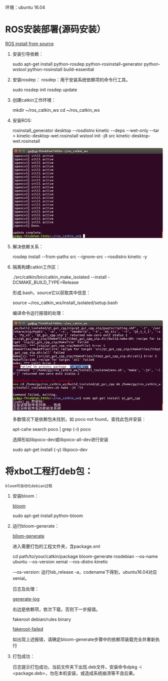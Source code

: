 环境：ubuntu 16.04

# ROS安装部署(源码安装）

[ROS install from source](http://wiki.ros.org/kinetic/Installation/Source)

1. 安装引导依赖：

    sudo apt-get install python-rosdep python-rosinstall-generator python-wstool python-rosinstall build-essential

2. 安装rosdep：
   rosdep：用于安装系统依赖项的命令行工具。

    sudo rosdep init
    rosdep update

3. 创建catkin工作环境：

    mkdir ~/ros_catkin_ws
    cd ~/ros_catkin_ws

4. 安装ROS:

    rosinstall_generator desktop --rosdistro kinetic --deps --wet-only --tar > kinetic-desktop-wet.rosinstall
    wstool init -j8 src kinetic-desktop-wet.rosinstall

   ![ROS安装完毕](images/ROSfinished.PNG)

5. 解决依赖关系：

    rosdep install --from-paths src --ignore-src --rosdistro kinetic -y

6. 隔离构建catkin工作区：

    ./src/catkin/bin/catkin_make_isolated --install -DCMAKE_BUILD_TYPE=Release

   形成.bash，source它以获取其中信息：

    source ~/ros_catkin_ws/install_isolated/setup.bash

   编译命令运行报错的处理：

   ![报错](images/ROScatkinmakefailed.PNG)

   多数情况下是依赖包未找到，如 poco not found，查找此包并安装：

    apt-cahe search poco | grep (-i) poco

   选择形如libpoco-dev或libpoco-all-dev进行安装

    sudo apt-get install (-y) libpoco-dev


# 将xbot工程打deb包：

    bloom可自动化debian过程

1. 安装bloom：
   
   [bloom](http://bloom.readthedocs.io/en/0.5.10/)

    sudo apt-get install python-bloom

2. 运行bloom-generate：

   [bllom-generate](http://answers.ros.org/question/173804/generate-deb-from-ros-package/)

   进入需要打包的工程文件夹，含package.xml
 
    cd path/to/your/catkin/package
    bloom-generate rosdebian --os-name ubuntu --os-version xenial --ros-distro kinetic
   
   --os-version: 运行lsb_release -a，codename下得到，ubuntu16.04对应xenial。

   日志及处理：

   [generate-log](images/generatelog.PNG)

   右边是依赖项，依次下载，否则下一步报错。

    fakeroot debian/rules binary

   [fakeroot-failed](images/fakerootfailed.PNG)

   如出现上述报错，请确定bloom-generate步骤中的依赖项装载完全并重新执行

3. 打包成功：
   
   日志提示打包成功，当前文件夹下出现.deb文件，安装命令dpkg -i <package.deb>，勿在本机安装，或造成系统崩溃等不良后果。   
